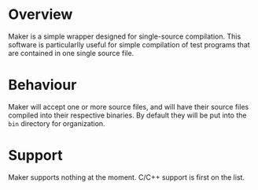# Overview

Maker is a simple wrapper designed for single-source compilation. This software is particularlly 
useful for simple compilation of test programs that are contained in one single source file.

# Behaviour 

Maker will accept one or more source files, and will have their source files compiled into 
their respective binaries. By default they will be put into the `bin` directory for organization.

# Support

Maker supports nothing at the moment. C/C++ support is first on the list.



